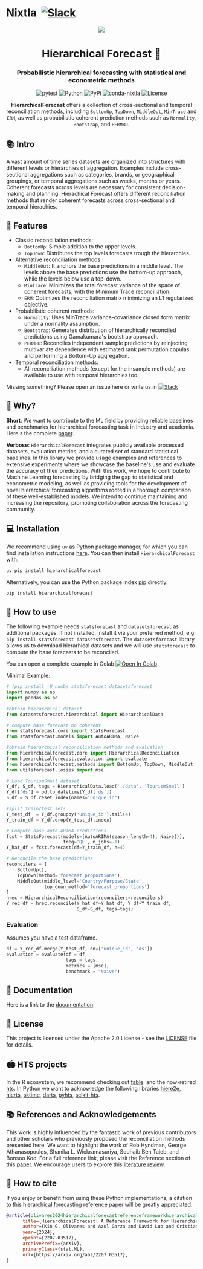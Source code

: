 # Nixtla &nbsp;[![Slack](https://img.shields.io/badge/Slack-4A154B?&logo=slack&logoColor=white)](https://join.slack.com/t/nixtlacommunity/shared_invite/zt-1pmhan9j5-F54XR20edHk0UtYAPcW4KQ)

<div align="center">
<img src="https://raw.githubusercontent.com/Nixtla/neuralforecast/main/nbs/imgs_indx/logo_mid.png" />
<h1 align="center">Hierarchical Forecast 👑</h1>
<h3 align="center">Probabilistic hierarchical forecasting with statistical and econometric methods</h3>

[![pytest](https://github.com/Nixtla/hierarchicalforecast/actions/workflows/pytest.yml/badge.svg)](https://github.com/Nixtla/hierarchicalforecast/actions/workflows/pytest.yml)
[![Python](https://img.shields.io/pypi/pyversions/hierarchicalforecast)](https://pypi.org/project/hierarchicalforecast/)
[![PyPi](https://img.shields.io/pypi/v/hierarchicalforecast?color=blue)](https://pypi.org/project/hierarchicalforecast/)
[![conda-nixtla](https://img.shields.io/conda/vn/conda-forge/hierarchicalforecast?color=seagreen&label=conda)](https://anaconda.org/conda-forge/hierarchicalforecast)
[![License](https://img.shields.io/badge/License-Apache_2.0-blue.svg)](https://github.com/Nixtla/hierarchicalforecast/blob/main/LICENSE)

**HierarchicalForecast** offers a collection of cross-sectional and temporal reconciliation methods, including `BottomUp`, `TopDown`, `MiddleOut`, `MinTrace` and `ERM`, as well as probabilistic coherent prediction methods such as `Normality`, `Bootstrap`, and `PERMBU`.
</div>

## 📚 Intro
A vast amount of time series datasets are organized into structures with different levels or hierarchies of aggregation. Examples include cross-sectional aggregations such as categories, brands, or geographical groupings, or temporal aggregations such as weeks, months or years. Coherent forecasts across levels are necessary for consistent decision-making and planning. Hierachical Forecast offers different reconciliation methods that render coherent forecasts across cross-sectional and temporal hierachies.

## 🎊 Features

* Classic reconciliation methods:
    - `BottomUp`: Simple addition to the upper levels.
    - `TopDown`: Distributes the top levels forecasts trough the hierarchies.
* Alternative reconciliation methods:
    - `MiddleOut`: It anchors the base predictions in a middle level. The levels above the base predictions use the bottom-up approach, while the levels below use a top-down.
    - `MinTrace`: Minimizes the total forecast variance of the space of coherent forecasts, with the Minimum Trace reconciliation.
    - `ERM`: Optimizes the reconciliation matrix minimizing an L1 regularized objective.
* Probabilistic coherent methods:
    - `Normality`: Uses MinTrace variance-covariance closed form matrix under a normality assumption.
    - `Bootstrap`: Generates distribution of hierarchically reconciled predictions using Gamakumara's bootstrap approach.
    - `PERMBU`: Reconciles independent sample predictions by reinjecting multivariate dependence with estimated rank permutation copulas, and performing a Bottom-Up aggregation.
* Temporal reconciliation methods:
    - All reconciliation methods (except for the insample methods) are available to use with temporal hierarchies too.

Missing something? Please open an issue here or write us in [![Slack](https://img.shields.io/badge/Slack-4A154B?&logo=slack&logoColor=white)](https://join.slack.com/t/nixtlaworkspace/shared_invite/zt-135dssye9-fWTzMpv2WBthq8NK0Yvu6A)

## 📖 Why?

**Short**: We want to contribute to the ML field by providing reliable baselines and benchmarks for hierarchical forecasting task in industry and academia. Here's the complete [paper](https://arxiv.org/abs/2207.03517).

**Verbose**: `HierarchicalForecast` integrates publicly available processed datasets, evaluation metrics, and a curated set of standard statistical baselines. In this library we provide usage examples and references to extensive experiments where we showcase the baseline's use and evaluate the accuracy of their predictions. With this work, we hope to contribute to Machine Learning forecasting by bridging the gap to statistical and econometric modeling, as well as providing tools for the development of novel hierarchical forecasting algorithms rooted in a thorough comparison of these well-established models. We intend to continue maintaining and increasing the repository, promoting collaboration across the forecasting community.

## 💻 Installation

We recommend using `uv` as Python package manager, for which you can find installation instructions [here](https://docs.astral.sh/uv/getting-started/installation/). You can then install `HierarchicalForecast` with:

```python
uv pip install hierarchicalforecast
```

Alternatively, you can use the Python package index [pip](https://pypi.org) directly:

```python
pip install hierarchicalforecast
```


## 🧬 How to use

The following example needs `statsforecast` and `datasetsforecast` as additional packages. If not installed, install it via your preferred method, e.g. `pip install statsforecast datasetsforecast`.
The `datasetsforecast` library allows us to download hierarhical datasets and we will use `statsforecast` to compute the base forecasts to be reconciled.

You can open a complete example in Colab [![Open In Colab](https://colab.research.google.com/assets/colab-badge.svg)](https://colab.research.google.com/github/nixtla/hierarchicalforecast/blob/main/nbs/examples/TourismSmall.ipynb)

Minimal Example:
```python
# !pip install -U numba statsforecast datasetsforecast
import numpy as np
import pandas as pd

#obtain hierarchical dataset
from datasetsforecast.hierarchical import HierarchicalData

# compute base forecast no coherent
from statsforecast.core import StatsForecast
from statsforecast.models import AutoARIMA, Naive

#obtain hierarchical reconciliation methods and evaluation
from hierarchicalforecast.core import HierarchicalReconciliation
from hierarchicalforecast.evaluation import evaluate
from hierarchicalforecast.methods import BottomUp, TopDown, MiddleOut
from utilsforecast.losses import mse

# Load TourismSmall dataset
Y_df, S_df, tags = HierarchicalData.load('./data', 'TourismSmall')
Y_df['ds'] = pd.to_datetime(Y_df['ds'])
S_df = S_df.reset_index(names="unique_id")

#split train/test sets
Y_test_df  = Y_df.groupby('unique_id').tail(4)
Y_train_df = Y_df.drop(Y_test_df.index)

# Compute base auto-ARIMA predictions
fcst = StatsForecast(models=[AutoARIMA(season_length=4), Naive()],
                     freq='QE', n_jobs=-1)
Y_hat_df = fcst.forecast(df=Y_train_df, h=4)

# Reconcile the base predictions
reconcilers = [
    BottomUp(),
    TopDown(method='forecast_proportions'),
    MiddleOut(middle_level='Country/Purpose/State',
              top_down_method='forecast_proportions')
]
hrec = HierarchicalReconciliation(reconcilers=reconcilers)
Y_rec_df = hrec.reconcile(Y_hat_df=Y_hat_df, Y_df=Y_train_df,
                          S_df=S_df, tags=tags)
```

### Evaluation
Assumes you have a test dataframe.

```python
df = Y_rec_df.merge(Y_test_df, on=['unique_id', 'ds'])
evaluation = evaluate(df = df,
                      tags = tags,
                      metrics = [mse],
                      benchmark = "Naive")
```

## 📖 Documentation
Here is a link to the [documentation](https://nixtlaverse.nixtla.io/hierarchicalforecast/index).

## 📃 License
This project is licensed under the Apache 2.0 License - see the [LICENSE](https://github.com/Nixtla/hierarchicalforecast/blob/main/LICENSE) file for details.

## 🏟 HTS projects
In the R ecosystem, we recommend checking out [fable](http://fable.tidyverts.org/), and the now-retired [hts](https://github.com/earowang/hts).
In Python we want to acknowledge the following libraries [hiere2e](https://github.com/rshyamsundar/gluonts-hierarchical-ICML-2021), [hierts](https://github.com/elephaint/hierts), [sktime](https://github.com/sktime/sktime-tutorial-pydata-berlin-2022), [darts](https://github.com/unit8co/darts), [pyhts](https://github.com/AngelPone/pyhts), [scikit-hts](https://github.com/carlomazzaferro/scikit-hts).

## 📚 References and Acknowledgements
This work is highly influenced by the fantastic work of previous contributors and other scholars who previously proposed the reconciliation methods presented here. We want to highlight the work of Rob Hyndman, George Athanasopoulos, Shanika L. Wickramasuriya, Souhaib Ben Taieb, and Bonsoo Koo. For a full reference link, please visit the Reference section of this [paper](https://arxiv.org/pdf/2207.03517.pdf).
We encourage users to explore this [literature review](https://otexts.com/fpp3/hierarchical-reading.html).

## 🙏 How to cite
If you enjoy or benefit from using these Python implementations, a citation to this [hierarchical forecasting reference paper](https://arxiv.org/abs/2207.03517) will be greatly appreciated.
```bibtex
@article{olivares2024hierarchicalforecastreferenceframeworkhierarchical,
      title={HierarchicalForecast: A Reference Framework for Hierarchical Forecasting in Python},
      author={Kin G. Olivares and Azul Garza and David Luo and Cristian Challú and Max Mergenthaler and Souhaib Ben Taieb and Shanika L. Wickramasuriya and Artur Dubrawski},
      year={2024},
      eprint={2207.03517},
      archivePrefix={arXiv},
      primaryClass={stat.ML},
      url={https://arxiv.org/abs/2207.03517},
}
```
